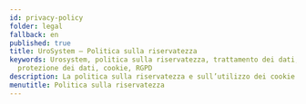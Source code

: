 ```yaml
---
id: privacy-policy
folder: legal
fallback: en
published: true
title: UroSystem – Politica sulla riservatezza
keywords: Urosystem, politica sulla riservatezza, trattamento dei dati,
  protezione dei dati, cookie, RGPD
description: La politica sulla riservatezza e sull’utilizzo dei cookie di Urosystem
menutitle: Politica sulla riservatezza
---
```

